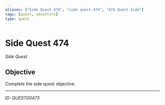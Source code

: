 ```yaml
---
aliases: ["Side Quest 474", "side quest 474", "474 Quest Side"]
tags: [quest, adventure]
type: quest
---
```


# Side Quest 474

*Side Quest*

## Objective
Complete the side quest objective.

---
*ID: QUEST00473*